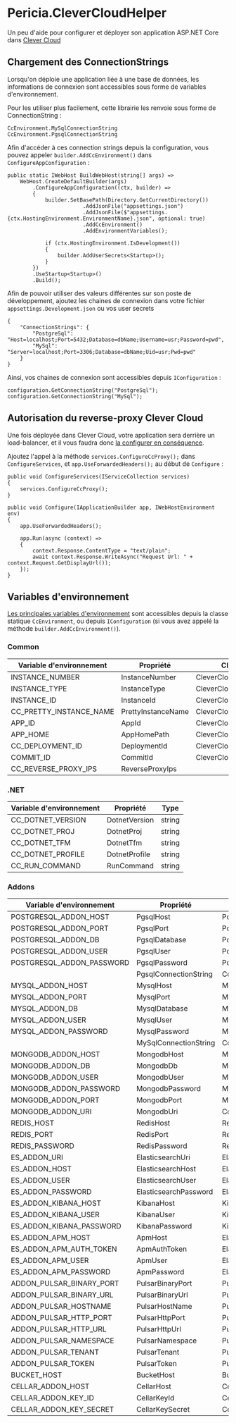 ﻿# Pericia.CleverCloudHelper

Un peu d'aide pour configurer et déployer son application ASP.NET Core dans [Clever Cloud](https://www.clever-cloud.com/)

## Chargement des ConnectionStrings

Lorsqu'on déploie une application liée à une base de données, les informations de connexion sont accessibles sous forme de variables d'environnement.

Pour les utiliser plus facilement, cette librairie les renvoie sous forme de ConnectionString :

    CcEnvironment.MySqlConnectionString
    CcEnvironment.PgsqlConnectionString

Afin d'accéder à ces connection strings depuis la configuration, vous pouvez appeler `builder.AddCcEnvironment()` dans `ConfigureAppConfiguration` :

    public static IWebHost BuildWebHost(string[] args) =>
        WebHost.CreateDefaultBuilder(args)
            .ConfigureAppConfiguration((ctx, builder) =>
            {
                builder.SetBasePath(Directory.GetCurrentDirectory())
                            .AddJsonFile("appsettings.json")
                            .AddJsonFile($"appsettings.{ctx.HostingEnvironment.EnvironmentName}.json", optional: true)
                            .AddCcEnvironment()
                            .AddEnvironmentVariables();
                
                if (ctx.HostingEnvironment.IsDevelopment())
                {
                    builder.AddUserSecrets<Startup>();
                }
            })
            .UseStartup<Startup>()
            .Build();


Afin de pouvoir utiliser des valeurs différentes sur son poste de développement, ajoutez les chaines de connexion dans votre fichier `appsettings.Development.json` ou vos user secrets

    {
        "ConnectionStrings": {
            "PostgreSql": "Host=localhost;Port=5432;Database=dbName;Username=usr;Password=pwd",
            "MySql": "Server=localhost;Port=3306;Database=dbName;Uid=usr;Pwd=pwd"
        }
    }

Ainsi, vos chaines de connexion sont accessibles depuis `IConfiguration` :

    configuration.GetConnectionString("PostgreSql");
    configuration.GetConnectionString("MySql");


## Autorisation du reverse-proxy Clever Cloud

Une fois déployée dans Clever Cloud, votre application sera derrière un load-balancer, et il vous faudra donc [la configurer en conséquence](https://docs.microsoft.com/en-us/aspnet/core/host-and-deploy/proxy-load-balancer).

Ajoutez l'appel à la méthode `services.ConfigureCcProxy();` dans `ConfigureServices`, et `app.UseForwardedHeaders();` au début de `Configure` :


    public void ConfigureServices(IServiceCollection services)
    {
        services.ConfigureCcProxy();
    }

    public void Configure(IApplicationBuilder app, IWebHostEnvironment env)
    {
        app.UseForwardedHeaders();

        app.Run(async (context) =>
        {
            context.Response.ContentType = "text/plain";
            await context.Response.WriteAsync("Request Url: " + context.Request.GetDisplayUrl());
        });
    }

## Variables d'environnement

[Les principales variables d'environnement](https://www.clever-cloud.com/doc/reference/reference-environment-variables/) sont accessibles depuis la classe statique `CcEnvironment`,
ou depuis `IConfiguration` (si vous avez appelé la méthode `builder.AddCcEnvironment()`).



### Common

| Variable d'environnement | Propriété          | Clé configuration              | Type     |
| ------------------------ | ------------------ | ------------------------------ | -------- |
| INSTANCE_NUMBER          | InstanceNumber     | CleverCloud:InstanceNumber     | int     |
| INSTANCE_TYPE            | InstanceType       | CleverCloud:InstanceType       | string   |
| INSTANCE_ID              | InstanceId         | CleverCloud:InstanceId         | string   |
| CC_PRETTY_INSTANCE_NAME  | PrettyInstanceName | CleverCloud:PrettyInstanceName | string   |
| APP_ID                   | AppId              | CleverCloud:AppId              | string   |
| APP_HOME                 | AppHomePath        | CleverCloud:AppHomePath        | string   |
| CC_DEPLOYMENT_ID         | DeploymentId       | CleverCloud:DeploymentId       | string   |
| COMMIT_ID                | CommitId           | CleverCloud:CommitId           | string   |
| CC_REVERSE_PROXY_IPS     | ReverseProxyIps    |                                | string[] |

### .NET

| Variable d'environnement | Propriété          | Type   |
| ------------------------ | ------------------ | ------ |
| CC_DOTNET_VERSION        | DotnetVersion      | string |
| CC_DOTNET_PROJ           | DotnetProj         | string |
| CC_DOTNET_TFM            | DotnetTfm          | string |
| CC_DOTNET_PROFILE        | DotnetProfile      | string |
| CC_RUN_COMMAND           | RunCommand         | string |

### Addons

| Variable d'environnement  | Propriété             | Clé configuration            | Type   |
| ------------------------- | --------------------- | ---------------------------- | ------ |
| POSTGRESQL_ADDON_HOST     | PgsqlHost             | PostgreSql:Host              | string |
| POSTGRESQL_ADDON_PORT     | PgsqlPort             | PostgreSql:Port              | string |
| POSTGRESQL_ADDON_DB       | PgsqlDatabase         | PostgreSql:Database          | string |
| POSTGRESQL_ADDON_USER     | PgsqlUser             | PostgreSql:User              | string |
| POSTGRESQL_ADDON_PASSWORD | PgsqlPassword         | PostgreSql:Password          | string |
|                           | PgsqlConnectionString | ConnectionStrings:PostgreSql | string |
| MYSQL_ADDON_HOST          | MysqlHost             | MySql:Host                   | string |
| MYSQL_ADDON_PORT          | MysqlPort             | MySql:Port                   | string |
| MYSQL_ADDON_DB            | MysqlDatabase         | MySql:Database               | string |
| MYSQL_ADDON_USER          | MysqlUser             | MySql:User                   | string |
| MYSQL_ADDON_PASSWORD      | MysqlPassword         | MySql:Password               | string |
|                           | MySqlConnectionString | ConnectionStrings:MySql      | string |
| MONGODB_ADDON_HOST        | MongodbHost           | MongoDb:Host                 | string |
| MONGODB_ADDON_DB          | MongodbDb             | MongoDb:Database             | string |
| MONGODB_ADDON_USER        | MongodbUser           | MongoDb:User                 | string |
| MONGODB_ADDON_PASSWORD    | MongodbPassword       | MongoDb:Password             | string |
| MONGODB_ADDON_PORT        | MongodbPort           | MongoDb:Port                 | string |
| MONGODB_ADDON_URI         | MongodbUri            | ConnectionStrings:MongoDb    | string |
| REDIS_HOST                | RedisHost             | Redis:Host                   | string |
| REDIS_PORT                | RedisPort             | Redis:Port                   | string |
| REDIS_PASSWORD            | RedisPassword         | Redis:Password               | string |
| ES_ADDON_URI              | ElasticsearchUri      | Elastic:Uri                  | string |
| ES_ADDON_HOST             | ElasticsearchHost     | Elastic:Host                 | string |
| ES_ADDON_USER             | ElasticsearchUser     | Elastic:User                 | string |
| ES_ADDON_PASSWORD         | ElasticsearchPassword | Elastic:Password             | string |
| ES_ADDON_KIBANA_HOST      | KibanaHost            | Kibana:Host                  | string |
| ES_ADDON_KIBANA_USER      | KibanaUser            | Kibana:User                  | string |
| ES_ADDON_KIBANA_PASSWORD  | KibanaPassword        | Kibana:Password              | string |
| ES_ADDON_APM_HOST         | ApmHost               | ElasticApm:ServerUrl         | string |
| ES_ADDON_APM_AUTH_TOKEN   | ApmAuthToken          | ElasticApm:SecretToken       | string |
| ES_ADDON_APM_USER         | ApmUser               | ElasticApm:User              | string |
| ES_ADDON_APM_PASSWORD     | ApmPassword           | ElasticApm:Password          | string |
| ADDON_PULSAR_BINARY_PORT  | PulsarBinaryPort      | Pulsar:BinaryPort            | int   |
| ADDON_PULSAR_BINARY_URL   | PulsarBinaryUrl       | Pulsar:BinaryUrl             | string |
| ADDON_PULSAR_HOSTNAME     | PulsarHostName        | Pulsar:HostName              | string |
| ADDON_PULSAR_HTTP_PORT    | PulsarHttpPort        | Pulsar:HttpPort              | int |
| ADDON_PULSAR_HTTP_URL     | PulsarHttpUrl         | Pulsar:HttpUrl               | string |
| ADDON_PULSAR_NAMESPACE    | PulsarNamespace       | Pulsar:Namespace             | string |
| ADDON_PULSAR_TENANT       | PulsarTenant          | Pulsar:Tenant                | string |
| ADDON_PULSAR_TOKEN        | PulsarToken           | Pulsar:Token                 | string |
| BUCKET_HOST               | BucketHost            | Bucket:Host                  | string |
| CELLAR_ADDON_HOST         | CellarHost            | Cellar:Host                  | string |
| CELLAR_ADDON_KEY_ID       | CellarKeyId           | Cellar:KeyId                 | string |
| CELLAR_ADDON_KEY_SECRET   | CellarKeySecret       | Cellar:KeySecret             | string |

